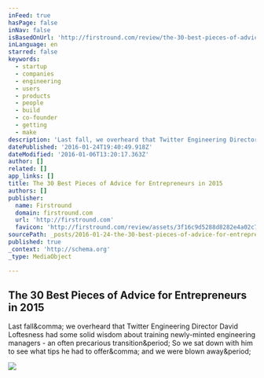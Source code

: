```yaml
---
inFeed: true
hasPage: false
inNav: false
isBasedOnUrl: 'http://firstround.com/review/the-30-best-pieces-of-advice-for-entrepreneurs-in-2015/'
inLanguage: en
starred: false
keywords:
  - startup
  - companies
  - engineering
  - users
  - products
  - people
  - build
  - co-founder
  - getting
  - make
description: 'Last fall, we overheard that Twitter Engineering Director David Loftesness had some solid wisdom about training newly-minted engineering managers - an often precarious transition. So we sat down with him to see what tips he had to offer, and we were blown away.'
datePublished: '2016-01-24T19:40:49.918Z'
dateModified: '2016-01-06T13:20:17.363Z'
author: []
related: []
app_links: []
title: The 30 Best Pieces of Advice for Entrepreneurs in 2015
authors: []
publisher:
  name: Firstround
  domain: firstround.com
  url: 'http://firstround.com'
  favicon: 'http://firstround.com/review/assets/3f16c9d5288d8282e4a02c7b658c49f0/images/favicon.ico'
sourcePath: _posts/2016-01-24-the-30-best-pieces-of-advice-for-entrepreneurs-in-2015.md
published: true
_context: 'http://schema.org'
_type: MediaObject

---
```

<article style=""><h1>The 30 Best Pieces of Advice for Entrepreneurs in 2015</h1><p>Last fall&amp;comma; we overheard that Twitter Engineering Director David Loftesness had some solid wisdom about training newly-minted engineering managers - an often precarious transition&amp;period; So we sat down with him to see what tips he had to offer&amp;comma; and we were blown away&amp;period;</p><img src="http://s3.amazonaws.com/marquee-test-akiaisur2rgicbmpehea/ViQbXQSxRaqiDGekWrOQ_First-Round-Compo.jpg" /></article>